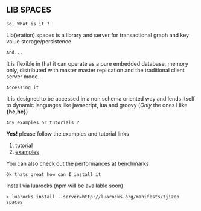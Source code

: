 ****LIB SPACES****
--

    So, What is it ?

Lib(eration) spaces is a library and server for transactional graph and key value storage/persistence. 

    And...
It is flexible in that it can operate as a pure embedded database, memory only, distributed with master master 
replication and the traditional client server mode.
  

    Accessing it

It is designed to be accessed in a non schema oriented way and lends itself to dynamic languages like javascript, 
lua and groovy (*Only* the ones I like **{he,he}**)

    Any examples or tutorials ?

****Yes!**** please follow the examples and tutorial links 
1. [tutorial](docs/TUTORIAL.md) 
2. [examples](docs/EXAMPLES.md)
 
You can also check out the performances at
[benchmarks](BENCHMARKS.md) 

    Ok thats great how can I install it
Install via luarocks (npm will be available soon)
    
    > luarocks install --server=http://luarocks.org/manifests/tjizep spaces
  

